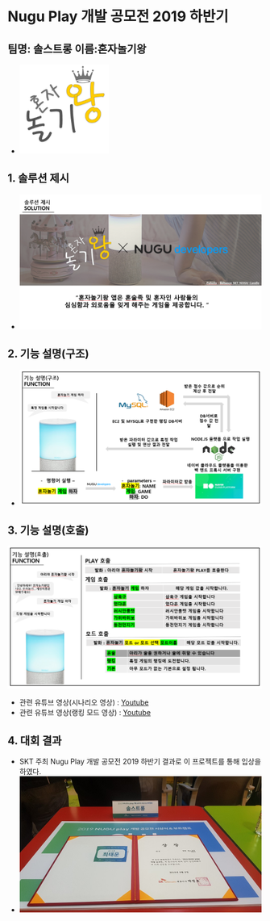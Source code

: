 # Nugu Play 개발 공모전 2019 하반기

## 팀명: 솔스트롱 이름:혼자놀기왕

+ ![Alt text](/img/logo.png)

## 1. 솔루션 제시
+ ![Alt text](/img/img1.PNG)

## 2. 기능 설명(구조)
+ ![Alt text](/img/img2.PNG)

## 3. 기능 설명(호출)
![Alt text](/img/img3.PNG)
+ 관련 유튜브 영상(시나리오 영상) : [Youtube](https://www.youtube.com/watch?v=DU7m2_65vrM, "google link")
+ 관련 유튜브 영상(랭킹 모드 영상) : [Youtube](https://www.youtube.com/watch?v=Ba3dzjNjQvw, "Youtube link")

## 4. 대회 결과
+ SKT 주최 Nugu Play 개발 공모전 2019 하반기 결과로 이 프로젝트를 통해 입상을 하였다.
+ ![Alt text](/img/img4.JPG)

